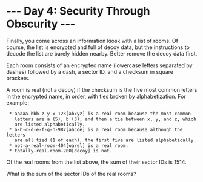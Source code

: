 # --- Day 4: Security Through Obscurity ---

   Finally, you come across an information kiosk with a list of rooms. Of
   course, the list is encrypted and full of decoy data, but the instructions
   to decode the list are barely hidden nearby. Better remove the decoy data
   first.

   Each room consists of an encrypted name (lowercase letters separated by
   dashes) followed by a dash, a sector ID, and a checksum in square
   brackets.

   A room is real (not a decoy) if the checksum is the five most common
   letters in the encrypted name, in order, with ties broken by
   alphabetization. For example:

     * aaaaa-bbb-z-y-x-123[abxyz] is a real room because the most common
       letters are a (5), b (3), and then a tie between x, y, and z, which
       are listed alphabetically.
     * a-b-c-d-e-f-g-h-987[abcde] is a real room because although the letters
       are all tied (1 of each), the first five are listed alphabetically.
     * not-a-real-room-404[oarel] is a real room.
     * totally-real-room-200[decoy] is not.

   Of the real rooms from the list above, the sum of their sector IDs is
   1514.

   What is the sum of the sector IDs of the real rooms?


